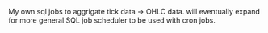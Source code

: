 My own sql jobs to aggrigate tick data -> OHLC data.
will eventually expand for more general SQL job scheduler to be used with cron jobs.

